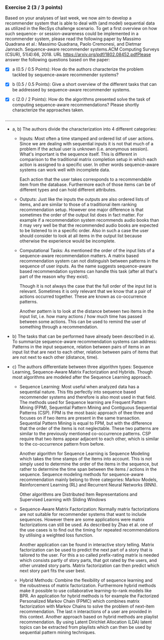 ### Exercise 2 (3 / 3 points)
Based on your analyses of last week, we now aim to develop a recommender system that is able to deal with (and model) sequential data as utilized in the RecSys challenge scenario. To get a first overview on how such sequence- or session-awareness could be implemented in a recommender system, please read the following paper by Massimo Quadrana et al.: Massimo Quadrana, Paolo Cremonesi, and Dietmar Jannach.  Sequence-aware recommender systems.ACM Computing Surveys (CSUR), 51(4):66, 2018. URL https://arxiv.org/pdf/1802.08452.pdfPlease answer the following questions based on the paper:
  
- [x] a (0.5 / 0.5 Points): How do the authors characterize the problem tackled by sequence-aware recommender systems?

- [x] b (0.5 / 0.5 Points): Give a short overview of the different tasks that can be addressed by sequence-aware recommender systems.

- [x] c (2.0 / 2 Points): How do the algorithms presented solve the task of computing sequence-aware recommendations? Please shortly characterize the approaches taken.

.....................................................................................................

- a, b) The authors divide the characterization into 4 different categories: 
  - Inputs: Most often a time stamped and ordered list of user actions. Since we are dealing with sequential inputs it is not that much of a problem if the actual user is unknown (i.e. anonymous session). What's important is the sequence itself. This is different in comparison to the traditional matrix completion setup in which each action is assigned to a specific user. In other words sequence-aware systems can work well with incomplete data. 
  
    Each action that the user takes corresponds to a recommendable item from the database. Furthermore each of those items can be of different types and can hold different attributes. 
    
  - Outputs: Just like the inputs the outputs are also ordered lists of items, and are similar to those of a traditional item ranking recommendation setup. However one major difference is that sometimes the order of the output list does in fact matter. For example if a recommendation system recommends audio books than it may very well be that the recommended audio books are expected to be listened to in a specific order. Also in such a case the user should consider to look at all items in the output list because otherwise the experience would be incomplete. 
  
  - Computational Tasks: As mentioned the order of the input lists of a sequence-aware recommendation matters. A matrix based recommendation system can not distinguish between patterns in the sequence of user inputs. As the name suggests sequence-aware based recommendation systems can handle this task (after all that's part of the reason why they exist). 
  
    Though it is not always the case that the full order of the input list is relevant. Sometimes it is only relevant that we know that a pair of actions occurred together. These are known as co-occurrence patterns. 
    
    Another pattern is to look at the distance between two items in the input list, i.e. how many actions / how much time has passed between some actions. This can be used to remind the user of something through a recommendation. 
    
    
- b) The tasks that can be performed have already been described in a). To summarize sequence-aware recommendation systems can address: Patterns in the input sequence, relation between pairs of items in an input list that are next to each other, relation between pairs of items that are not next to each other (distance, time). 

- c) The authors differentiate between three algorithm types: Sequence Learning, Sequence-Aware Matrix Factorization and Hybrids. Though most algorithms are modeled after the Sequence Learning approach. 

  - Sequence Learning: Most useful when analyzed data has a sequential nature. This fits perfectly into sequence based recommender systems and therefore is also most used in that field. The methods used for Sequence learning are Frequent Pattern Mining (FPM), Sequential Pattern Mining and Contiguous Sequential Patterns (CSP). FPM is the most basic approach of thee three and focuses on if two items are present in the same transaction. Sequential Pattern Mining is equal to FPM, but with the difference that the order of the items is not neglectable. These two patterns are similar to the previously mentioned co-occurrence patterns. CSP require that two items appear adjacent to each other, which is similar to the co-occurrence pattern from before. 
  
    Another algorithm for Sequence Learning is Sequence Modeling which takes the time stamps of the items into account. This is not simply used to determine the order of the items in the sequence, but rather to determine the time span between the items / actions in the sequence. Sequence modeling methods for sequence-aware recommendation mainly belong to three categories: Markov Models, Reinforcement Learning (RL) and Recurrent Neural Networks (RNN). 
  
    Other algorithms are Distributed Item Representations and Supervised Learning with Sliding Windows
  
  - Sequence-Aware Matrix Factorization: Normally matrix factorizations are not suitable for recommender systems that want to include sequences. However there are some applications were matrix factorizations can still be used. As described by Zhao et al. one of the use cases is to find out the timing for repeated recommendations by utilising a weighted loss function. 
  
    Another application can be found in interactive story telling. Matrix factorization can be used to predict the next part of a story that is tailored to the user. For this a so called prefix-rating matrix is needed which consists partly of story parts, that got rated by the users, and other unrated story parts. Matrix factorization can then predict which next story part fits the user best. 
    
  - Hybrid Methods: Combine the flexibility of sequence learning and the robustness of matrix factorization. Furthermore hybrid methods make it possible to use collaborative learning-to-rank models like BPR. An application for hybrid methods is for example the Factorized Personalized Markov Chain (FPMC) which combines matrix factorization with Markov Chains to solve the problem of next-item recommendation. The last n interactions of a user are provided in this context. Another approach based on hybrid methods are playlist recommendation. By using Latent Dirichlet Allocation (LDA) latent topics can be extracted from playlists which can then be used by sequential pattern mining techniques. 
